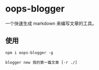 # oops-blogger

一个快速生成 markdown 来编写文章的工具。

## 使用

```shell
npm i oops-blogger -g

blogger new 我的第一篇文章 [-r ./]
```
